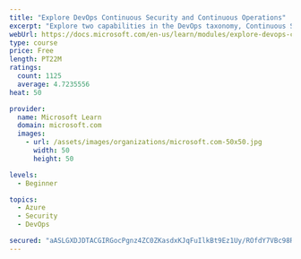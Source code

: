 ```yaml
---
title: "Explore DevOps Continuous Security and Continuous Operations"
excerpt: "Explore two capabilities in the DevOps taxonomy, Continuous Security and Continuous Operations."
webUrl: https://docs.microsoft.com/en-us/learn/modules/explore-devops-continuous-security-operations/
type: course
price: Free
length: PT22M
ratings:
  count: 1125
  average: 4.7235556
heat: 50

provider:
  name: Microsoft Learn
  domain: microsoft.com
  images:
    - url: /assets/images/organizations/microsoft.com-50x50.jpg
      width: 50
      height: 50

levels:
  - Beginner

topics:
  - Azure
  - Security
  - DevOps

secured: "aASLGXDJDTACGIRGocPgnz4ZC0ZKasdxKJqFuIlkBt9Ez1Uy/ROfdY7VBc98RxNc8iR/XIBbfRagpYB4Bz9F15Xiw/a3BRE6PVeVyuPRGz1tfsgXa7vLHr1rUEK7xNeK56aFG93ZNTmb93//bP5uXCaPE66jKAp7jWtOr4uPgKxeNiRBjhbnvx+O7E0Tr36afH6g33udr1SsoUa8V1TlVP8qwQwKGGzj+2DMbsnWwh7YxwAcLEZejIh3yB9/1HBG9ecq099HdzQ39EUuis5pI6b4xvdEJacggs10wK/Oq/yvGrFriCqn2qiT7wbOAKoOvVGCM1DXU1mxKTycZeD59DX4kAjuvVtVrdMpJdwkk+tvVvBRX4M2jpvjraPtZSzpJkRE/ffqNUdy1/kZ0u32l8c/xZTdP3WQ42BpqAarxLM=;KghBeoZ+Tl89/b63qgLkzA=="
---
```


